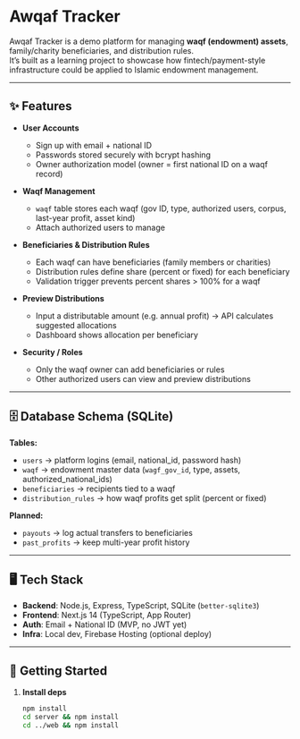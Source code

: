 # Awqaf Tracker

Awqaf Tracker is a demo platform for managing **waqf (endowment) assets**, family/charity beneficiaries, and distribution rules.  
It’s built as a learning project to showcase how fintech/payment-style infrastructure could be applied to Islamic endowment management.

---

## ✨ Features

- **User Accounts**
  - Sign up with email + national ID
  - Passwords stored securely with bcrypt hashing
  - Owner authorization model (owner = first national ID on a waqf record)

- **Waqf Management**
  - `waqf` table stores each waqf (gov ID, type, authorized users, corpus, last-year profit, asset kind)
  - Attach authorized users to manage

- **Beneficiaries & Distribution Rules**
  - Each waqf can have beneficiaries (family members or charities)
  - Distribution rules define share (percent or fixed) for each beneficiary
  - Validation trigger prevents percent shares > 100% for a waqf

- **Preview Distributions**
  - Input a distributable amount (e.g. annual profit) → API calculates suggested allocations
  - Dashboard shows allocation per beneficiary

- **Security / Roles**
  - Only the waqf owner can add beneficiaries or rules
  - Other authorized users can view and preview distributions

---

## 🗄️ Database Schema (SQLite)

**Tables:**
- `users` → platform logins (email, national_id, password hash)  
- `waqf` → endowment master data (`wagf_gov_id`, type, assets, authorized_national_ids)  
- `beneficiaries` → recipients tied to a waqf  
- `distribution_rules` → how waqf profits get split (percent or fixed)

**Planned:**
- `payouts` → log actual transfers to beneficiaries  
- `past_profits` → keep multi-year profit history

---

## 🖥️ Tech Stack

- **Backend**: Node.js, Express, TypeScript, SQLite (`better-sqlite3`)
- **Frontend**: Next.js 14 (TypeScript, App Router)
- **Auth**: Email + National ID (MVP, no JWT yet)
- **Infra**: Local dev, Firebase Hosting (optional deploy)

---

## 🚀 Getting Started

1. **Install deps**
   ```bash
   npm install
   cd server && npm install
   cd ../web && npm install
